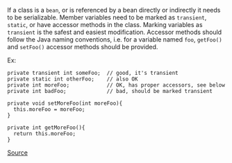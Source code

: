 If a class is a `bean`, or is referenced by a bean directly or indirectly it needs to be serializable. Member variables need to be marked as `transient`, `static`, or have accessor methods in the class. Marking variables as `transient` is the safest and easiest modification. Accessor methods should follow the Java naming conventions, i.e. for a variable named `foo`, `getFoo()` and `setFoo()` accessor methods should be provided.

Ex:

```
private transient int someFoo;  // good, it's transient
private static int otherFoo;    // also OK
private int moreFoo;            // OK, has proper accessors, see below
private int badFoo;             // bad, should be marked transient

private void setMoreFoo(int moreFoo){
  this.moreFoo = moreFoo;
}

private int getMoreFoo(){
  return this.moreFoo;
}
```

[Source](https://pmd.github.io/pmd-5.3.3/pmd-java/rules/java/javabeans.html#BeanMembersShouldSerialize)
